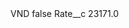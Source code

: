 <?xml version="1.0" encoding="UTF-8"?>
<CustomMetadata xmlns="http://soap.sforce.com/2006/04/metadata" xmlns:xsi="http://www.w3.org/2001/XMLSchema-instance" xmlns:xsd="http://www.w3.org/2001/XMLSchema">
    <label>VND</label>
    <protected>false</protected>
    <values>
        <field>Rate__c</field>
        <value xsi:type="xsd:double">23171.0</value>
    </values>
</CustomMetadata>
